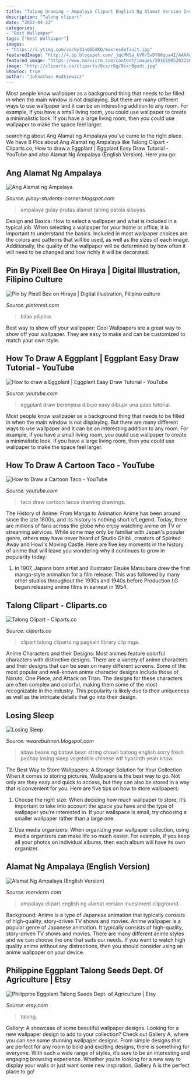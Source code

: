 ```yaml
---
title: "Talong Drawing ~ Ampalaya Clipart English Ng Alamat Version Investment Clipground"
description: "Talong clipart"
date: "2022-04-22"
categories:
- "Best Wallpaper"
tags: ["Best Wallpaper"]
images:
- "https://i.ytimg.com/vi/Gy31nQIGdKQ/maxresdefault.jpg"
featuredImage: "http://4.bp.blogspot.com/_jqcMNSa_kV0/SxDYO6qua4I/AAAAAAAAAFY/vL7Yk1vEIuk/s1600/sitaw.jpg"
featured_image: "https://www.marvicrm.com/content/images/20161005202226-alamat-ng-amplaya-english.jpg"
image: "http://cliparts.co/cliparts/8cx/rBg/8cxrBgxdi.jpg"
ShowToc: true
author: "Johnathan Hodkiewicz"
---
```



Most people know wallpaper as a background thing that needs to be filled in when the main window is not displaying. But there are many different ways to use wallpaper and it can be an interesting addition to any room. For example, if you have a small living room, you could use wallpaper to create a minimalistic look. If you have a large living room, then you could use wallpaper to make the space feel larger.

	

		
searching about Ang Alamat ng Ampalaya you've came to the right place. We have 8 Pics about Ang Alamat ng Ampalaya like Talong Clipart - Cliparts.co, How to draw a Eggplant | Eggplant Easy Draw Tutorial - YouTube and also Alamat Ng Ampalaya (English Version). Here you go:
		
    
## Ang Alamat Ng Ampalaya

<img loading=lazy src="https://2.bp.blogspot.com/-E_v5YFYtgNA/UEjBuyezijI/AAAAAAAAAW8/xXKLIwJNDiw/s1600/ampalaya2frflickerpostedatthebignm.jpg" onerror="this.onerror=null;this.src='https://tse1.mm.bing.net/th?id=OIP.klzruZSejQCUz-jGXkgOywAAAA&amp;pid=15.1';" alt="Ang Alamat ng Ampalaya">

_Source: pinoy-students-corner.blogspot.com_

>ampalaya gulay prutas alamat talong patola sibuyas. 

	

Design and Basics: How to select a wallpaper and what is included in a typical job.
When selecting a wallpaper for your home or office, it is important to understand the basics. Included in most wallpaper choices are the colors and patterns that will be used, as well as the sizes of each image. Additionally, the quality of the wallpaper will be determined by how often it will need to be changed and how richly it will be decorated.

    
## Pin By Pixell Bee On Hiraya | Digital Illustration, Filipino Culture

<img loading=lazy src="https://i.pinimg.com/736x/42/07/be/4207be9300c0a6cab1b1ac895ea70768.jpg" onerror="this.onerror=null;this.src='https://tse2.mm.bing.net/th?id=OIP.hFSF02yGVk4xyeld_ApBFQHaHa&amp;pid=15.1';" alt="Pin by Pixell Bee on Hiraya | Digital illustration, Filipino culture">

_Source: pinterest.com_

>bilao pilipino. 

	

Best way to show off your wallpaper:
Cool Wallpapers are a great way to show off your wallpaper. They are easy to make and can be customized to match your own style.

    
## How To Draw A Eggplant | Eggplant Easy Draw Tutorial - YouTube

<img loading=lazy src="https://i.ytimg.com/vi/Gy31nQIGdKQ/maxresdefault.jpg" onerror="this.onerror=null;this.src='https://tse3.mm.bing.net/th?id=OIP.apZQa698ju-t01wHuHMYwQHaEK&amp;pid=15.1';" alt="How to draw a Eggplant | Eggplant Easy Draw Tutorial - YouTube">

_Source: youtube.com_

>eggplant draw berenjena dibujo easy dibujar una paso tutorial. 

	

Most people know wallpaper as a background thing that needs to be filled in when the main window is not displaying. But there are many different ways to use wallpaper and it can be an interesting addition to any room. For example, if you have a small living room, you could use wallpaper to create a minimalistic look. If you have a large living room, then you could use wallpaper to make the space feel larger.

    
## How To Draw A Cartoon Taco - YouTube

<img loading=lazy src="http://i.ytimg.com/vi/8qauBHeQyrk/hqdefault.jpg" onerror="this.onerror=null;this.src='https://tse2.mm.bing.net/th?id=OIP.w7XluHt4UgnWmUsXiCMmwwHaFj&amp;pid=15.1';" alt="How to Draw a Cartoon Taco - YouTube">

_Source: youtube.com_

>taco draw cartoon tacos drawing drawings. 

	

The History of Anime: From Manga to Animation
Anime has been around since the late 1800s, and its history is nothing short ofLegend. Today, there are millions of fans across the globe who enjoy watching anime on TV or streaming services. While some may only be familiar with Japan's popular genre, others may have never heard of Studio Ghibli, creators of Spirited Away and Howl's Moving Castle. Here are five key moments in the history of anime that will leave you wondering why it continues to grow in popularity today:
1) In 1907, Japans born artist and illustrator Eisuke Matsubara drew the first manga-style animation for a film release. This was followed by many other studios throughout the 1930s and 1940s before Production I.G began releasing anime films in earnest in 1954.

    
## Talong Clipart - Cliparts.co

<img loading=lazy src="http://cliparts.co/cliparts/8cx/rBg/8cxrBgxdi.jpg" onerror="this.onerror=null;this.src='https://tse1.mm.bing.net/th?id=OIP.hU8USETV76gWj2ZVAkDSZQHaGP&amp;pid=15.1';" alt="Talong Clipart - Cliparts.co">

_Source: cliparts.co_

>clipart talong cliparts ng pagkain library clip mga. 

	

Anime Characters and their Designs: Most animes feature colorful characters with distinctive designs.
There are a variety of anime characters and their designs that can be seen on many different screens. Some of the most popular and well-known anime character designs include those of Naruto, One Piece, and Attack on Titan. The designs for these characters are often complex and colorful, making them some of the most recognizable in the industry. This popularity is likely due to their uniqueness as well as the intricate details that go into their design.

    
## Losing Sleep

<img loading=lazy src="http://4.bp.blogspot.com/_jqcMNSa_kV0/SxDYO6qua4I/AAAAAAAAAFY/vL7Yk1vEIuk/s1600/sitaw.jpg" onerror="this.onerror=null;this.src='https://tse1.mm.bing.net/th?id=OIP.qpEAFrqjnDI1Da8AhevyawAAAA&amp;pid=15.1';" alt="Losing Sleep">

_Source: wearebutmen.blogspot.com_

>sitaw beans ng bataw bean string chawli batong english sorry fresh pechay losing sleep vegetable chinese wtf hyacinth yeah know. 

	

The Best Way to Store Wallpapers: A Storage Solution for Your Collection
When it comes to storing pictures, Wallpapers is the best way to go. Not only are they easy and quick to access, but they can also be stored in a way that is convenient for you. Here are five tips on how to store wallpapers:
1) Choose the right size: When deciding how much wallpaper to store, it’s important to take into account the space you have and the type of wallpaper you’re interested in. If your wallspace is small, try choosing a smaller wallpaper rather than a large one.

2) Use media organizers: When organizing your wallpaper collection, using media organizers can make life so much easier. For example, if you keep all your photos on individual albums, then each album will have its own organizer.

    
## Alamat Ng Ampalaya (English Version)

<img loading=lazy src="https://www.marvicrm.com/content/images/20161005202226-alamat-ng-amplaya-english.jpg" onerror="this.onerror=null;this.src='https://tse2.mm.bing.net/th?id=OIP.z5wbQCuCCQ89OkrLc2JnbwHaEL&amp;pid=15.1';" alt="Alamat Ng Ampalaya (English Version)">

_Source: marvicrm.com_

>ampalaya clipart english ng alamat version investment clipground. 

	

Background: Anime is a type of Japanese animation that typically consists of high-quality, story-driven TV shows and movies.
Anime wallpaper is a popular genre of Japanese animation. It typically consists of high-quality, story-driven TV shows and movies. There are many different anime styles and we can choose the one that suits our needs. If you want to watch high quality anime without any distractions, then you should consider using an anime wallpaper on your device.

    
## Philippine Eggplant Talong Seeds Dept. Of Agriculture | Etsy

<img loading=lazy src="https://i.etsystatic.com/13464141/r/il/e5d1bb/1282864993/il_fullxfull.1282864993_5oro.jpg" onerror="this.onerror=null;this.src='https://tse1.mm.bing.net/th?id=OIP.kJvFNaK4M646pcY3rugRRgHaE8&amp;pid=15.1';" alt="Philippine Eggplant Talong Seeds Dept. of Agriculture | Etsy">

_Source: etsy.com_

>talong. 

	

Gallery: A showcase of some beautiful wallpaper designs.
Looking for a new wallpaper design to add to your collection? Check out Gallery A, where you can see some stunning wallpaper designs. From simple designs that are perfect for any room to bold and exciting designs, there is something for everyone. With such a wide range of styles, it’s sure to be an interesting and engaging browsing experience. Whether you’re looking for a new way to display your walls or just want some new inspiration, Gallery A is the perfect place to go!





	
	
